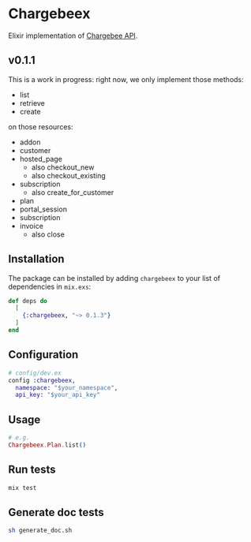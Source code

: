 # Chargebeex

Elixir implementation of [Chargebee API](https://apidocs.chargebee.com/docs/api).

## v0.1.1

This is a work in progress: right now, we only implement those methods:

- list
- retrieve
- create

on those resources:

- addon
- customer
- hosted_page
  - also checkout_new
  - also checkout_existing
- subscription
  - also create_for_customer
- plan
- portal_session
- subscription
- invoice
  - also close

## Installation

The package can be installed by adding `chargebeex` to your list of dependencies in `mix.exs`:

```elixir
def deps do
  [
    {:chargebeex, "~> 0.1.3"}
  ]
end
```

## Configuration

```elixir
# config/dev.ex
config :chargebeex,
  namespace: "$your_namespace",
  api_key: "$your_api_key"
```

## Usage

```elixir
# e.g.
Chargebeex.Plan.list()
```

## Run tests

```sh
mix test
```

## Generate doc tests

```sh
sh generate_doc.sh
```
